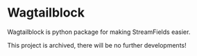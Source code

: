 # Wagtailblock

Wagtailblock is python package for making StreamFields easier.

This project is archived, there will be no further developments!
